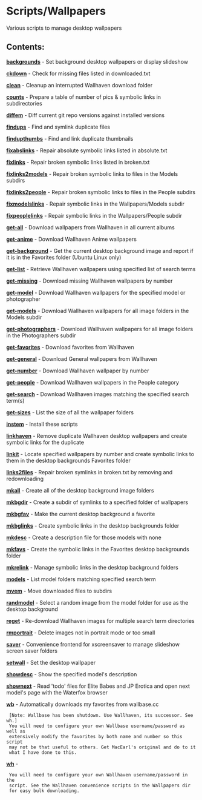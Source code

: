 Scripts/Wallpapers
==================

Various scripts to manage desktop wallpapers

Contents:
--------

[**backgrounds**](Wallpapers/backgrounds.sh) - Set background desktop wallpapers or display slideshow

[**ckdown**](Wallpapers/ckdown.sh) - Check for missing files listed in downloaded.txt

[**clean**](Wallpapers/clean.sh) - Cleanup an interrupted Wallhaven download folder

[**counts**](Wallpapers/counts.sh) - Prepare a table of number of pics & symbolic links in subdirectories

[**diffem**](Wallpapers/diffem) - Diff current git repo versions against installed versions

[**findups**](Wallpapers/findups.sh) - Find and symlink duplicate files

[**findupthumbs**](Wallpapers/findupthumbs.sh) - Find and link duplicate thumbnails

[**fixabslinks**](Wallpapers/fixabslinks.sh) - Repair absolute symbolic links listed in absolute.txt

[**fixlinks**](Wallpapers/fixlinks.sh) - Repair broken symbolic links listed in broken.txt

[**fixlinks2models**](Wallpapers/fixlinks2models.sh) - Repair broken symbolic links to files in the Models subdirs

[**fixlinks2people**](Wallpapers/fixlinks2people.sh) - Repair broken symbolic links to files in the People subdirs

[**fixmodelslinks**](Wallpapers/fixmodelslinks.sh) - Repair symbolic links in the Wallpapers/Models subdir

[**fixpeoplelinks**](Wallpapers/fixpeoplelinks.sh) - Repair symbolic links in the Wallpapers/People subdir

[**get-all**](Wallpapers/get-all.sh) - Download wallpapers from Wallhaven in all current albums

[**get-anime**](Wallpapers/get-anime.sh) - Download Wallhaven Anime wallpapers

[**get-background**](Wallpapers/get-background.sh) - Get the current desktop background image and report if it is in the Favorites folder (Ubuntu Linux only)

[**get-list**](Wallpapers/get-list.sh) - Retrieve Wallhaven wallpapers using specified list of search terms

[**get-missing**](Wallpapers/get-missing.sh) - Download missing Wallhaven wallpapers by number

[**get-model**](Wallpapers/get-model.sh) - Download Wallhaven wallpapers for the specified model or photographer

[**get-models**](Wallpapers/get-models.sh) - Download Wallhaven wallpapers for all image folders in the Models subdir

[**get-photographers**](Wallpapers/get-photographers.sh) - Download Wallhaven wallpapers for all image folders in the Photographers subdir

[**get-favorites**](Wallpapers/get-favorites.sh) - Download favorites from Wallhaven

[**get-general**](Wallpapers/get-general.sh) - Download General wallpapers from Wallhaven

[**get-number**](Wallpapers/get-number.sh) - Download Wallhaven wallpaper by number

[**get-people**](Wallpapers/get-people.sh) - Download Wallhaven wallpapers in the People category

[**get-search**](Wallpapers/get-search.sh) - Download Wallhaven images matching the specified search term(s)

[**get-sizes**](Wallpapers/get-sizes.sh) - List the size of all the wallpaper folders

[**instem**](Wallpapers/instem) - Install these scripts

[**linkhaven**](Wallpapers/linkhaven.sh) - Remove duplicate Wallhaven desktop wallpapers and create symbolic links for the duplicate

[**linkit**](Wallpapers/linkit.sh) - Locate specified wallpapers by number and create symbolic links to them in the desktop backgrounds Favorites folder

[**links2files**](Wallpapers/links2files.sh) - Repair broken symlinks in broken.txt by removing and redownloading

[**mkall**](Wallpapers/mkall.sh) - Create all of the desktop background image folders

[**mkbgdir**](Wallpapers/mkbgdir.sh) - Create a subdir of symlinks to a specified folder of wallpapers

[**mkbgfav**](Wallpapers/mkbgfav.sh) - Make the current desktop background a favorite

[**mkbglinks**](Wallpapers/mkbglinks.sh) - Create symbolic links in the desktop backgrounds folder

[**mkdesc**](Wallpapers/mkdesc.sh) - Create a description file for those models with none

[**mkfavs**](Wallpapers/mkfavs.sh) - Create the symbolic links in the Favorites desktop backgrounds folder

[**mkrelink**](Wallpapers/mkrelink.sh) - Manage symbolic links in the desktop background folders

[**models**](Wallpapers/models.sh) - List model folders matching specified search term

[**mvem**](Wallpapers/mvem.sh) - Move downloaded files to subdirs

[**randmodel**](Wallpapers/randmodel.sh) - Select a random image from the model folder for use as the desktop background

[**reget**](Wallpapers/reget.sh) - Re-download Wallhaven images for multiple search term directories

[**rmportrait**](Wallpapers/rmportrait.sh) - Delete images not in portrait mode or too small

[**saver**](Wallpapers/saver.sh) - Convenience frontend for xscreensaver to manage slideshow screen saver folders

[**setwall**](Wallpapers/setwall.sh) - Set the desktop wallpaper

[**showdesc**](Wallpapers/showdesc.sh) - Show the specified model's description

[**shownext**](Wallpapers/shownext.sh) - Read 'todo' files for Elite Babes and JP Erotica and open next model's page with the Waterfox browser

[**wb**](Wallpapers/wb.sh) - Automatically downloads my favorites from wallbase.cc

     [Note: Wallbase has been shutdown. Use Wallhaven, its successor. See wh.]
     You will need to configure your own Wallbase username/password as well as
     extensively modify the favorites by both name and number so this script
     may not be that useful to others. Get MacEarl's original and do to it
     what I have done to this.

[**wh**](Wallpapers/wh.sh) - 

     You will need to configure your own Wallhaven username/password in the
     script. See the Wallhaven convenience scripts in the Wallpapers dir
     for easy bulk downloading.


